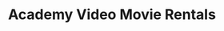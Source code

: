 ---
title: "Academy Video Movie Rentals"
url: /eagle-point/academy-video-movie-rentals/
shop: Videothek
---